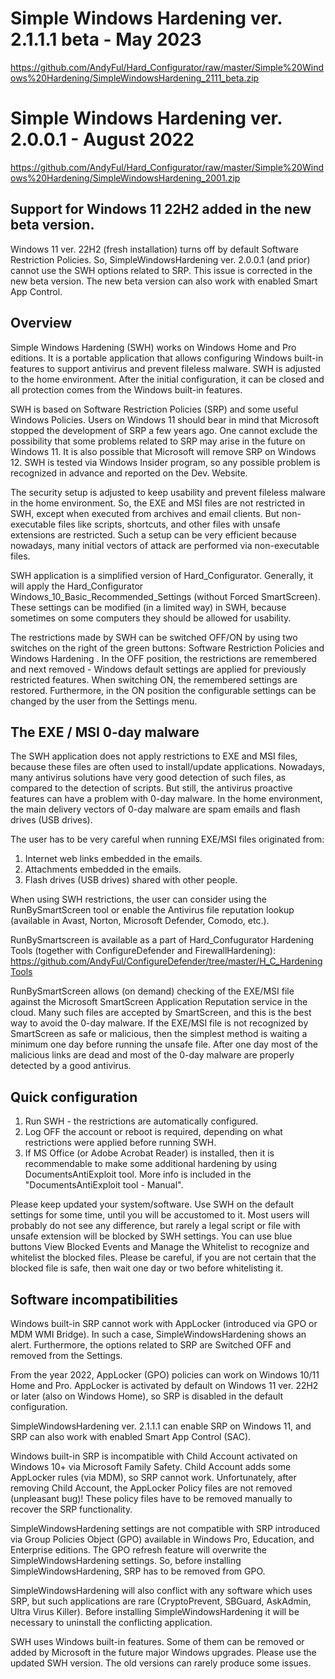 # Simple Windows Hardening ver. 2.1.1.1 beta - May 2023
https://github.com/AndyFul/Hard_Configurator/raw/master/Simple%20Windows%20Hardening/SimpleWindowsHardening_2111_beta.zip

# Simple Windows Hardening ver. 2.0.0.1 - August 2022
https://github.com/AndyFul/Hard_Configurator/raw/master/Simple%20Windows%20Hardening/SimpleWindowsHardening_2001.zip

## Support for Windows 11 22H2 added in the new beta version.

Windows 11 ver. 22H2 (fresh installation) turns off by default Software Restriction Policies. So, SimpleWindowsHardening ver. 
2.0.0.1 (and prior) cannot use the SWH options related to SRP. This issue is corrected in the new beta version.
The new beta version can also work with enabled Smart App Control.


## Overview
Simple Windows Hardening (SWH) works on Windows Home and Pro editions. It is a portable application that allows configuring Windows 
built-in features to support antivirus and prevent fileless malware. SWH is adjusted to the home environment. After the initial 
configuration, it can be closed and all protection comes from the Windows built-in features.

SWH is based on Software Restriction Policies (SRP) and some useful Windows Policies. 
Users on Windows 11 should bear in mind that Microsoft stopped the development of SRP a few years ago. One cannot exclude the 
possibility that some problems related to SRP may arise in the future on Windows 11. It is also possible that Microsoft will remove 
SRP on Windows 12. 
SWH is tested via Windows Insider program, so any possible problem is recognized in advance and reported on the Dev. Website.

The security setup is adjusted to keep usability and prevent fileless malware in the home environment. So, the EXE and MSI files are 
not restricted in SWH, except when executed from archives and email clients. But non-executable files like scripts, shortcuts, and 
other files with unsafe extensions are restricted. Such a setup can be very efficient because nowadays, many initial vectors of attack 
are performed via non-executable files.

SWH application is a simplified version of Hard_Configurator. Generally, it will apply the Hard_Configurator 
Windows_10_Basic_Recommended_Settings (without Forced SmartScreen). These settings can be modified (in a limited way) in SWH, because 
sometimes on some computers they should be allowed for usability.

The restrictions made by SWH can be switched OFF/ON by using two switches on the right of the green buttons:   Software Restriction 
Policies   and   Windows Hardening . In the OFF position, the restrictions are remembered and next removed - Windows default settings 
are applied for previously restricted features. When switching ON, the remembered settings are restored. Furthermore, in the ON 
position the configurable settings can be changed by the user from the Settings menu.


## The EXE / MSI 0-day malware

The SWH application does not apply restrictions to EXE and MSI files, because these files are often used to install/update 
applications. Nowadays, many antivirus solutions have very good detection of such files, as compared to the detection of scripts. But 
still, the antivirus proactive features can have a problem with 0-day malware. In the home environment, the main delivery vectors of 
0-day malware are spam emails and flash drives (USB drives). 

The user has to be very careful when running EXE/MSI files originated from:
1. Internet web links embedded in the emails.
2. Attachments embedded in the emails.
3. Flash drives (USB drives) shared with other people.

When using SWH restrictions, the user can consider using the RunBySmartScreen tool or enable the Antivirus file reputation
lookup (available in Avast, Norton, Microsoft Defender, Comodo, etc.). 

RunBySmartscreen is available as a part of Hard_Confugurator Hardening Tools (together with ConfigureDefender and FirewallHardening):
https://github.com/AndyFul/ConfigureDefender/tree/master/H_C_HardeningTools

RunBySmartScreen allows (on demand) checking of the EXE/MSI file against the Microsoft SmartScreen Application Reputation service in 
the cloud. Many such files are accepted by SmartScreen, and this is the best way to avoid the 0-day malware. If the EXE/MSI file is 
not recognized by SmartScreen as safe or malicious, then the simplest method is waiting a minimum one day before running the unsafe 
file. After one day most of the malicious links are dead and most of the 0-day malware are properly detected by a good antivirus.


## Quick configuration

1. Run SWH - the restrictions are automatically configured.
2. Log OFF the account or reboot is required, depending on what restrictions were applied before running SWH.
3. If MS Office (or Adobe Acrobat Reader) is installed, then it is recommendable to make some additional hardening by using
   DocumentsAntiExploit tool. More info is included in the "DocumentsAntiExploit tool - Manual". 
    
Please keep updated your system/software. Use SWH on the default settings for some time, until you will be accustomed to it. Most 
users will probably do not see any difference, but rarely a legal script or file with unsafe extension will be blocked by SWH 
settings. You can use blue buttons  View Blocked Events   and  Manage the Whitelist  to recognize and whitelist the blocked files. 
Please be careful, if you are not certain that the blocked file is safe, then wait one day or two before whitelisting it.


## Software  incompatibilities

Windows built-in SRP cannot work with AppLocker (introduced via GPO or MDM WMI Bridge). In such a case, SimpleWindowsHardening shows
an alert. Furthermore, the options related to SRP are Switched OFF and removed from the Settings.

From the year 2022, AppLocker (GPO) policies can work on Windows 10/11 Home and Pro. AppLocker is activated by default on Windows 11
ver. 22H2 or later (also on Windows Home), so SRP is disabled in the default configuration.

SimpleWindowsHardening ver. 2.1.1.1 can enable SRP on Windows 11, and SRP can also work with enabled Smart App Control (SAC). 

Windows built-in SRP is incompatible with Child Account activated on Windows 10+ via Microsoft Family Safety. Child Account adds some
AppLocker rules (via MDM), so SRP cannot work. Unfortunately, after removing Child Account, the AppLocker Policy files are not removed
(unpleasant bug)! These policy files have to be removed manually to recover the SRP functionality.

SimpleWindowsHardening settings are not compatible with SRP introduced via Group Policies Object (GPO) available in Windows Pro,
Education, and Enterprise editions. The GPO refresh feature will overwrite the SimpleWindowsHardening settings. So, before installing 
SimpleWindowsHardening, SRP has to be removed from GPO.

SimpleWindowsHardening will also conflict with any software which uses SRP, but such applications are rare (CryptoPrevent, SBGuard, 
AskAdmin, Ultra Virus Killer). Before installing SimpleWindowsHardening it will be necessary to uninstall the conflicting application. 

SWH uses Windows built-in features. Some of them can be removed or added by Microsoft in the future major Windows upgrades. Please use 
the updated SWH version. The old versions can rarely produce some issues.

